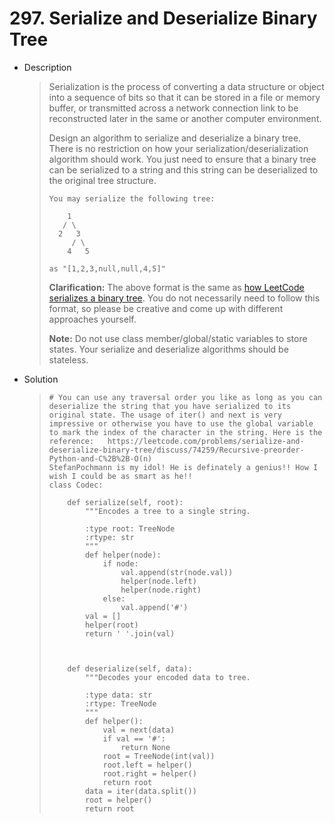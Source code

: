 #  297. Serialize and Deserialize Binary Tree

- Description

  > Serialization is the process of converting a data structure or object into a sequence of bits so that it can be stored in a file or memory buffer, or transmitted across a network connection link to be reconstructed later in the same or another computer environment.
  >
  > Design an algorithm to serialize and deserialize a binary tree. There is no restriction on how your serialization/deserialization algorithm should work. You just need to ensure that a binary tree can be serialized to a string and this string can be deserialized to the original tree structure.
  >
  > ```
  > You may serialize the following tree:
  > 
  >     1
  >    / \
  >   2   3
  >      / \
  >     4   5
  > 
  > as "[1,2,3,null,null,4,5]"
  > ```
  >
  > **Clarification:** The above format is the same as [how LeetCode serializes a binary tree](https://leetcode.com/faq/#binary-tree). You do not necessarily need to follow this format, so please be creative and come up with different approaches yourself.
  >
  > **Note:** Do not use class member/global/static variables to store states. Your serialize and deserialize algorithms should be stateless.

- Solution

  > ```python3
  > # You can use any traversal order you like as long as you can deserialize the string that you have serialized to its original state. The usage of iter() and next is very impressive or otherwise you have to use the global variable to mark the index of the character in the string. Here is the reference:   https://leetcode.com/problems/serialize-and-deserialize-binary-tree/discuss/74259/Recursive-preorder-Python-and-C%2B%2B-O(n)
  > StefanPochmann is my idol! He is definately a genius!! How I wish I could be as smart as he!!
  > class Codec:
  > 
  >     def serialize(self, root):
  >         """Encodes a tree to a single string.
  >         
  >         :type root: TreeNode
  >         :rtype: str
  >         """
  >         def helper(node):
  >             if node:
  >                 val.append(str(node.val))
  >                 helper(node.left)
  >                 helper(node.right)
  >             else:
  >                 val.append('#')
  >         val = []
  >         helper(root)
  >         return ' '.join(val)
  >         
  >         
  > 
  >     def deserialize(self, data):
  >         """Decodes your encoded data to tree.
  >         
  >         :type data: str
  >         :rtype: TreeNode
  >         """
  >         def helper():
  >             val = next(data)
  >             if val == '#':
  >                 return None
  >             root = TreeNode(int(val))
  >             root.left = helper()
  >             root.right = helper()
  >             return root
  >         data = iter(data.split())
  >         root = helper()
  >         return root
  > ```
  >
  > 

